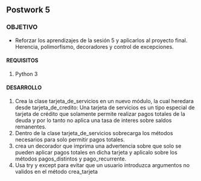 
## Postwork 5

### OBJETIVO

- Reforzar los aprendizajes de la sesión 5 y  aplicarlos al proyecto final. Herencia, polimorfismo, decoradores y control de excepciones.
#### REQUISITOS

1. Python 3

#### DESARROLLO

1. Crea la clase tarjeta_de_servicios en un nuevo módulo, la cual heredara desde tarjeta_de_credito: Una tarjeta de servicios es un tipo especial de tarjeta de crédito que solamente permite realizar pagos totales de la deuda y por lo tanto no aplica una tasa de interes sobre saldos remanentes.
2. Dentro de la clase tarjeta_de_servicios sobrecarga los métodos necesarios para solo permitir pagos totales.
3. crea un decorador que imprima una advertencia sobre que solo se pueden aplicar pagos totales en dicha tarjeta y aplicalo sobre los métodos pagos_distintos y pago_recurrente.
4. Usa try y except para evitar que un usuario introduzca argumentos no validos en el método crea_tarjeta




